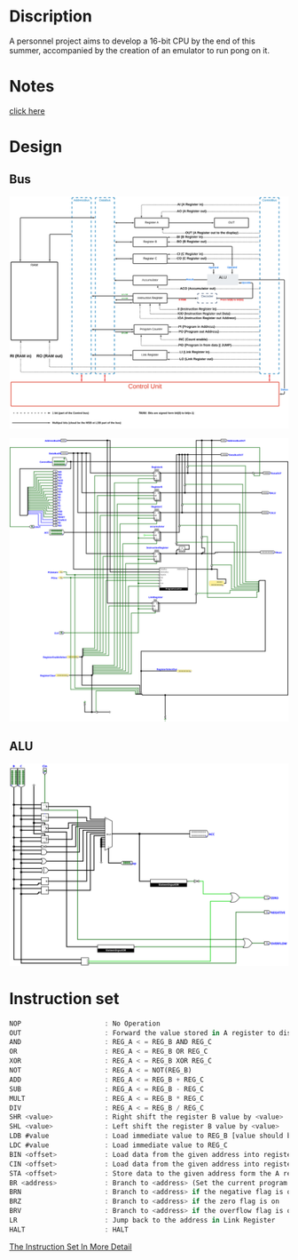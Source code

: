 # Discription
A personnel project aims to develop a 16-bit CPU by the end of this summer, accompanied by the creation of an emulator to run pong on it.

# Notes
[click here](https://brachigh.github.io/Bracho-CPU/)

# Design

## Bus
![alt text](https://github.com/brachiGH/Bracho-CPU/blob/main/Components/asset/images/bus-bg.svg?raw=true)

![alt text](https://github.com/brachiGH/Bracho-CPU/blob/main/Components/asset/images/RegisterBank.svg?raw=true)

## ALU
![alt text](https://github.com/brachiGH/Bracho-CPU/blob/main/Components/asset/images/ALU.svg?raw=true)

# Instruction set
```rust
NOP                     : No Operation
OUT                     : Forward the value stored in A register to display 
AND                     : REG_A < = REG_B AND REG_C
OR                      : REG_A < = REG_B OR REG_C
XOR                     : REG_A < = REG_B XOR REG_C
NOT                     : REG_A < = NOT(REG_B)
ADD                     : REG_A < = REG_B + REG_C
SUB                     : REG_A < = REG_B - REG_C
MULT                    : REG_A < = REG_B * REG_C
DIV                     : REG_A < = REG_B / REG_C
SHR <value>             : Right shift the register B value by <value>
SHL <value>             : Left shift the register B value by <value>
LDB #value              : Load immediate value to REG_B [value should be between 0 and 4095]
LDC #value              : Load immediate value to REG_C 
BIN <offset>            : Load data from the given address into register B
CIN <offset>            : Load data from the given address into register C
STA <offset>            : Store data to the given address form the A register
BR <address>            : Branch to <address> (Set the current program counter)
BRN                     : Branch to <address> if the negative flag is on
BRZ                     : Branch to <address> if the zero flag is on
BRV                     : Branch to <address> if the overflow flag is on
LR                      : Jump back to the address in Link Register
HALT                    : HALT
```
[The Instruction Set In More Detail](https://brachigh.github.io/Bracho-CPU/bracho-cpu/components/alu/the-instruction-set.html)